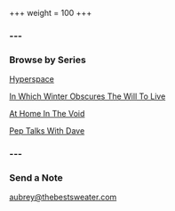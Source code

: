 +++
weight = 100
+++

### ---

### Browse by Series

[Hyperspace](/#/3)

[In Which Winter Obscures The Will To Live](/will_to_live)

[At Home In The Void](/at_home_in_the_void) 

[Pep Talks With Dave](/pep_talks_with_dave)

### ---
 
### Send a Note

aubrey@thebestsweater.com
